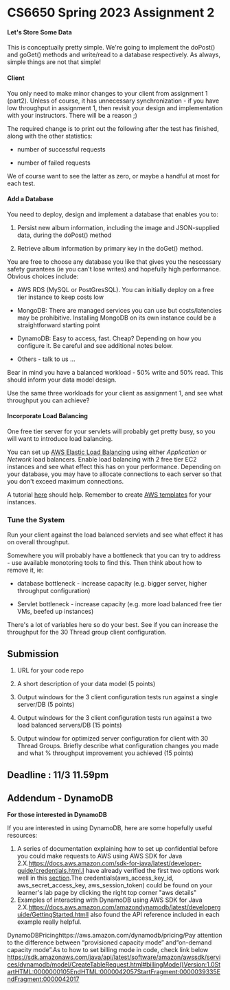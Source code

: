 # CS6650 Spring 2023 Assignment 2

#### Let's Store Some Data

This is conceptually pretty simple. We're going to implement the doPost() and goGet() methods  and write/read to a database respectively. As always, simple things are not that simple!

#### Client

You only need to make minor changes to your client from assignment 1 (part2). Unless of course, it has unnecessary synchronization - if you have low throughput in assignment 1, then revisit your design and implementation with your instructors. There will be a reason ;)

The required change is to print out the following after the test has finished, along with the other statistics:

- number of successful requests

- number of failed requests

We of course want to see the latter as zero, or maybe a handful at most for each test.

#### Add a Database

You need to deploy, design and implement a database that enables you to:

1. Persist new album information, including the image and JSON-supplied data, during the doPost() method

2. Retrieve album information by primary key in the doGet() method.

You are free to choose any database you like that gives you the nescessary safety gurantees (ie you can't lose writes) and hopefully high performance. Obvious choices include:

- AWS RDS (MySQL or PostGresSQL). You can initially deploy on a free tier instance to keep costs low

- MongoDB: There are managed services you can use but costs/latencies may be prohibitive. Installing MongoDB on its own instance could be a straightforward starting point

- DynamoDB: Easy to access, fast. Cheap? Depending on how you configure it. Be careful and see additional notes below.

- Others - talk to us ...

Bear in mind you have a balanced workload - 50% write and 50% read. This should inform your data model design.

Use the same three workloads for your client as assignment 1, and see what throughput you can achieve?

#### Incorporate Load Balancing

One free tier server for your servlets will probably get pretty busy, so you will want to introduce load balancing.

You can set up [AWS Elastic Load Balancing](https://aws.amazon.com/elasticloadbalancing/features/?nc=sn&loc=2) using either _Application_ or _Network_ load balancers. Enable load balancing with 2 free tier EC2 instances and see what effect this has on your performance. Depending on your database, you may have to allocate connections to each server so that you don't exceed maximum connections.

A tutorial [here](https://docs.aws.amazon.com/elasticloadbalancing/latest/application/application-load-balancer-getting-started.html) should help. Remember to create [AWS templates](https://docs.aws.amazon.com/autoscaling/ec2/userguide/create-launch-template.html) for your instances.

### Tune the System

Run your client against the load balanced servlets and see what effect it has on overall throughput. 

Somewhere you will probably have a bottleneck that you can try to address - use available monotoring tools to find this. Then think about how to remove it, ie:

- database bottleneck - increase capacity (e.g. bigger server, higher throughput configuration)

- Servlet bottleneck - increase capacity (e.g. more load balanced free tier VMs, beefed up instances)

There's a lot of variables here so do your best. See if you can increase the throughput for the 30 Thread group client configuration.

## Submission

1. URL for your code repo

2. A short description of your data model (5 points)

3. Output windows for the 3 client configuration tests run against a single server/DB (5 points)

4. Output windows for the 3 client configuration tests run against a two load balanced servers/DB (15 points)

5. Output window for optimized server configuration for client with 30 Thread Groups. Briefly describe what configuration changes you made and what % throughput improvement you achieved (15 points)

## Deadline : 11/3 11.59pm

## Addendum - DynamoDB

**For those interested in DynamoDB**

If you are interested in using DynamoDB, here are some hopefully useful resources:

1. A series of documentation explaining how to set up confidential before you could make requests to AWS using AWS SDK for Java 2.X.https://docs.aws.amazon.com/sdk-for-java/latest/developer-guide/credentials.html.I have already verified the first two options work well in this [section](https://nam12.safelinks.protection.outlook.com/?url=https%3A%2F%2Fdocs.aws.amazon.com%2Fsdk-for-java%2Flatest%2Fdeveloper-guide%2Fcredentials-chain.html&data=05%7C01%7Ci.gorton%40northeastern.edu%7Cefdb3826568247aa065008db28ec6227%7Ca8eec281aaa34daeac9b9a398b9215e7%7C0%7C0%7C638148767954694150%7CUnknown%7CTWFpbGZsb3d8eyJWIjoiMC4wLjAwMDAiLCJQIjoiV2luMzIiLCJBTiI6Ik1haWwiLCJXVCI6Mn0%3D%7C3000%7C%7C%7C&sdata=Ul2Fq9eVxt0UogRJ26m%2BbbnrLU8sN9r6LruwHR%2Flny0%3D&reserved=0).The credentials(aws_access_key_id, aws_secret_access_key, aws_session_token) could be found on your learner's lab page by clicking the right top corner "aws details"
2. Examples of interacting with DynamoDB using AWS SDK for Java 2.X.https://docs.aws.amazon.com/amazondynamodb/latest/developerguide/GettingStarted.htmlI also found the API reference included in each example really helpful.

DynamoDBPricinghttps://aws.amazon.com/dynamodb/pricing/Pay attention to the difference between “provisioned capacity mode” and“on-demand capacity mode”.As to how to set billing mode in code, check link below https://sdk.amazonaws.com/java/api/latest/software/amazon/awssdk/services/dynamodb/model/CreateTableRequest.html#billingMode()Version:1.0StartHTML:0000000105EndHTML:0000042057StartFragment:0000039335EndFragment:0000042017<style></style>

